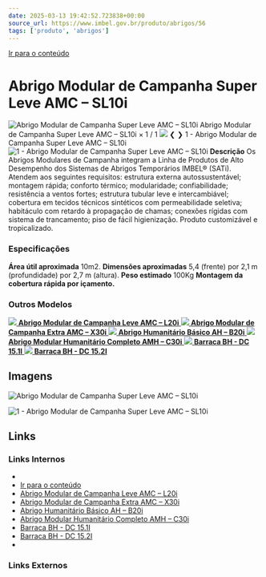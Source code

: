```yaml
---
date: 2025-03-13 19:42:52.723838+00:00
source_url: https://www.imbel.gov.br/produto/abrigos/56
tags: ['produto', 'abrigos']
---
```


[](https://www.imbel.gov.br/produto/abrigos/56)
[Ir para o conteúdo](https://www.imbel.gov.br/produto/abrigos/56#conteudo)
# Abrigo Modular de Campanha Super Leve AMC – SL10i
![Abrigo Modular de Campanha Super Leve AMC – SL10i](https://www.imbel.gov.br/storage/produto/56-1680527716.png)
Abrigo Modular de Campanha Super Leve AMC – SL10i
×
1 / 1
![](https://www.imbel.gov.br/storage/produto/56-1680527716.png)
❮ ❯
1 - Abrigo Modular de Campanha Super Leve AMC – SL10i 
![1 - Abrigo Modular de Campanha Super Leve AMC – SL10i ](https://www.imbel.gov.br/storage/produto/56-1680527716.png)
**Descrição**
Os Abrigos Modulares de Campanha integram a Linha de Produtos de Alto Desempenho dos Sistemas de Abrigos Temporários IMBEL® (SATi). Atendem aos seguintes requisitos: estrutura externa autossustentável; montagem rápida; conforto térmico; modularidade; confiabilidade; resistência a ventos fortes; estrutura tubular leve e intercambiável; cobertura em tecidos técnicos sintéticos com permeabilidade seletiva; habitáculo com retardo à propagação de chamas; conexões rígidas com sistema de trancamento; piso de fácil higienização. Produto customizável e tropicalizado.
### Especificações
**Área útil aproximada**
10m2.
**Dimensões aproximadas**
5,4 (frente) por 2,1 m (profundidade) por 2,7 m (altura).
**Peso estimado**
100Kg
**Montagem da cobertura rápida por içamento.**
### Outros Modelos
[ ![](https://www.imbel.gov.br/storage/produto/57-1680604213.png) **Abrigo Modular de Campanha Leve AMC – L20i** ](https://www.imbel.gov.br/produto/abrigos/57)
[ ![](https://www.imbel.gov.br/storage/produto/58-1680604450.png) **Abrigo Modular de Campanha Extra AMC – X30i** ](https://www.imbel.gov.br/produto/abrigos/58)
[ ![](https://www.imbel.gov.br/storage/produto/59-1680604769.png) **Abrigo Humanitário Básico AH – B20i** ](https://www.imbel.gov.br/produto/abrigos/59)
[ ![](https://www.imbel.gov.br/storage/produto/60-1680604918.png) **Abrigo Modular Humanitário Completo AMH – C30i** ](https://www.imbel.gov.br/produto/abrigos/60)
[ ![](https://www.imbel.gov.br/storage/produto/61-1683631655.png) **Barraca BH - DC 15.1I** ](https://www.imbel.gov.br/produto/abrigos/61)
[ ![](https://www.imbel.gov.br/storage/produto/62-1680605742.png) **Barraca BH - DC 15.2I** ](https://www.imbel.gov.br/produto/abrigos/62)
[ ](https://www.imbel.gov.br/produto/abrigos/56#home)


## Imagens

![Abrigo Modular de Campanha Super Leve AMC – SL10i](https://www.imbel.gov.br/storage/produto/56-1680527716.png)

![1 - Abrigo Modular de Campanha Super Leve AMC – SL10i ](https://www.imbel.gov.br/storage/produto/56-1680527716.png)



## Links

### Links Internos

- [](https://www.imbel.gov.br/produto/abrigos/56)
- [Ir para o conteúdo](https://www.imbel.gov.br/produto/abrigos/56#conteudo)
- [Abrigo Modular de Campanha Leve AMC – L20i](https://www.imbel.gov.br/produto/abrigos/57)
- [Abrigo Modular de Campanha Extra AMC – X30i](https://www.imbel.gov.br/produto/abrigos/58)
- [Abrigo Humanitário Básico AH – B20i](https://www.imbel.gov.br/produto/abrigos/59)
- [Abrigo Modular Humanitário Completo AMH – C30i](https://www.imbel.gov.br/produto/abrigos/60)
- [Barraca BH - DC 15.1I](https://www.imbel.gov.br/produto/abrigos/61)
- [Barraca BH - DC 15.2I](https://www.imbel.gov.br/produto/abrigos/62)
- [](https://www.imbel.gov.br/produto/abrigos/56#home)

### Links Externos


